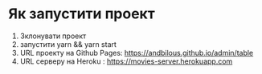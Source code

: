# Як запустити проект
1. Зклонувати проект
2. запустити yarn && yarn start
3. URL проекту на Github Pages: https://andbilous.github.io/admin/table
4. URL серверу на Heroku : https://movies-server.herokuapp.com
